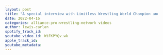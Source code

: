 ```yaml
---
layout: post
title: "A special interview with Limitless Wrestling World Champion and SUP Bonestorm Champion Alec Price"
date: 2022-04-16
categories: alliance-pro-wrestling-network videos
author: lewis-carlan
spotify_track_id: 
youtube_video_id: WiFKPYQv_wk
apple_track_id: 
youtube_metadata: 
---
```

